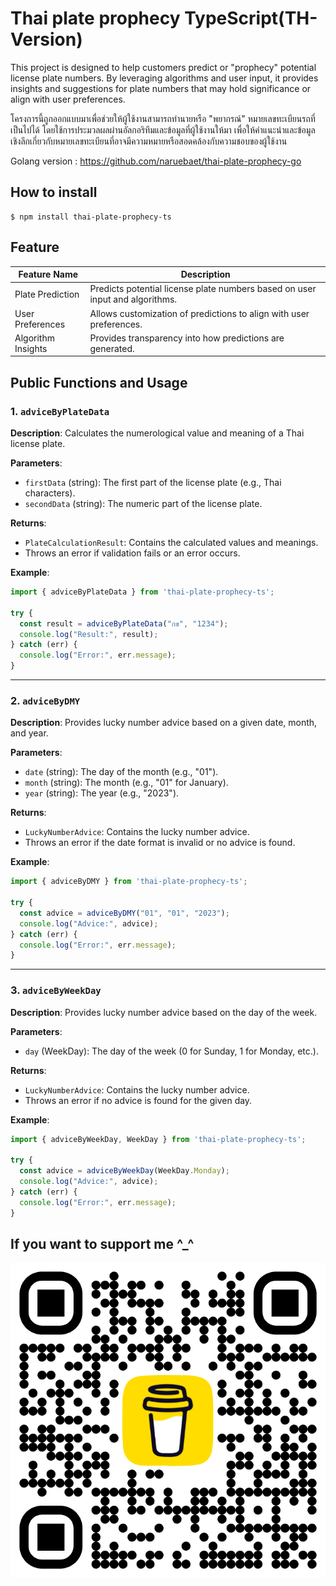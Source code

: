 # Thai plate prophecy TypeScript(TH-Version)

This project is designed to help customers predict or "prophecy" potential license plate numbers. By leveraging algorithms and user input, it provides insights and suggestions for plate numbers that may hold significance or align with user preferences.  

โครงการนี้ถูกออกแบบมาเพื่อช่วยให้ผู้ใช้งานสามารถทำนายหรือ "พยากรณ์" หมายเลขทะเบียนรถที่เป็นไปได้ โดยใช้การประมวลผลผ่านอัลกอริทึมและข้อมูลที่ผู้ใช้งานให้มา เพื่อให้คำแนะนำและข้อมูลเชิงลึกเกี่ยวกับหมายเลขทะเบียนที่อาจมีความหมายหรือสอดคล้องกับความชอบของผู้ใช้งาน

Golang version : https://github.com/naruebaet/thai-plate-prophecy-go

## How to install
```shell
$ npm install thai-plate-prophecy-ts
```

## Feature
| Feature Name       | Description                                                                 |
|--------------------|-----------------------------------------------------------------------------|
| Plate Prediction   | Predicts potential license plate numbers based on user input and algorithms. |
| User Preferences   | Allows customization of predictions to align with user preferences.         |
| Algorithm Insights | Provides transparency into how predictions are generated.                  |

## Public Functions and Usage

### 1. `adviceByPlateData`
**Description**: Calculates the numerological value and meaning of a Thai license plate.

**Parameters**:
- `firstData` (string): The first part of the license plate (e.g., Thai characters).
- `secondData` (string): The numeric part of the license plate.

**Returns**:
- `PlateCalculationResult`: Contains the calculated values and meanings.
- Throws an error if validation fails or an error occurs.

**Example**:
```typescript
import { adviceByPlateData } from 'thai-plate-prophecy-ts';

try {
  const result = adviceByPlateData("กข", "1234");
  console.log("Result:", result);
} catch (err) {
  console.log("Error:", err.message);
}
```

---

### 2. `adviceByDMY`
**Description**: Provides lucky number advice based on a given date, month, and year.

**Parameters**:
- `date` (string): The day of the month (e.g., "01").
- `month` (string): The month (e.g., "01" for January).
- `year` (string): The year (e.g., "2023").

**Returns**:
- `LuckyNumberAdvice`: Contains the lucky number advice.
- Throws an error if the date format is invalid or no advice is found.

**Example**:
```typescript
import { adviceByDMY } from 'thai-plate-prophecy-ts';

try {
  const advice = adviceByDMY("01", "01", "2023");
  console.log("Advice:", advice);
} catch (err) {
  console.log("Error:", err.message);
}
```

---

### 3. `adviceByWeekDay`
**Description**: Provides lucky number advice based on the day of the week.

**Parameters**:
- `day` (WeekDay): The day of the week (0 for Sunday, 1 for Monday, etc.).

**Returns**:
- `LuckyNumberAdvice`: Contains the lucky number advice.
- Throws an error if no advice is found for the given day.

**Example**:
```typescript
import { adviceByWeekDay, WeekDay } from 'thai-plate-prophecy-ts';

try {
  const advice = adviceByWeekDay(WeekDay.Monday);
  console.log("Advice:", advice);
} catch (err) {
  console.log("Error:", err.message);
}
```
## If you want to support me ^_^
![by me coffee](./bmc_qr.png)